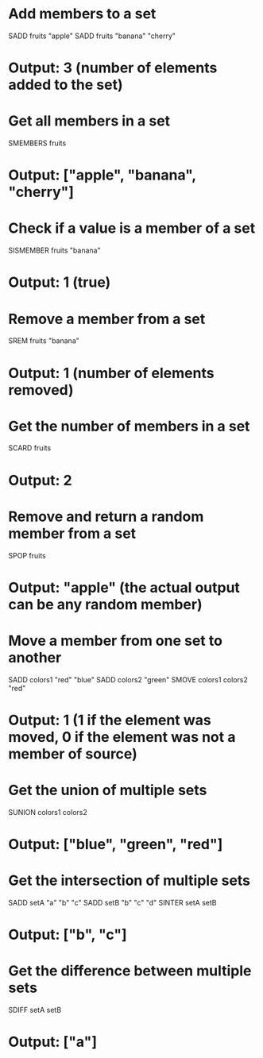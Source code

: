# Add members to a set

SADD fruits "apple"
SADD fruits "banana" "cherry"

# Output: 3 (number of elements added to the set)

# Get all members in a set

SMEMBERS fruits

# Output: ["apple", "banana", "cherry"]

# Check if a value is a member of a set

SISMEMBER fruits "banana"

# Output: 1 (true)

# Remove a member from a set

SREM fruits "banana"

# Output: 1 (number of elements removed)

# Get the number of members in a set

SCARD fruits

# Output: 2

# Remove and return a random member from a set

SPOP fruits

# Output: "apple" (the actual output can be any random member)

# Move a member from one set to another

SADD colors1 "red" "blue"
SADD colors2 "green"
SMOVE colors1 colors2 "red"

# Output: 1 (1 if the element was moved, 0 if the element was not a member of source)

# Get the union of multiple sets

SUNION colors1 colors2

# Output: ["blue", "green", "red"]

# Get the intersection of multiple sets

SADD setA "a" "b" "c"
SADD setB "b" "c" "d"
SINTER setA setB

# Output: ["b", "c"]

# Get the difference between multiple sets

SDIFF setA setB

# Output: ["a"]
